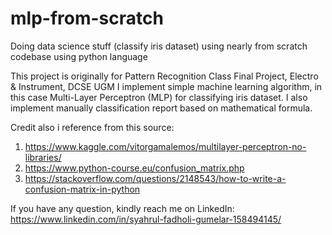 # mlp-from-scratch
Doing data science stuff (classify iris dataset) using nearly from scratch codebase using python language

This project is originally for Pattern Recognition Class Final Project, Electro & Instrument, DCSE UGM
I implement simple machine learning algorithm, in this case Multi-Layer Perceptron (MLP) for classifying iris dataset. I also implement manually classification report based on mathematical formula.


Credit also i reference from this source:
1. https://www.kaggle.com/vitorgamalemos/multilayer-perceptron-no-libraries/
2. https://www.python-course.eu/confusion_matrix.php
3. https://stackoverflow.com/questions/2148543/how-to-write-a-confusion-matrix-in-python

If you have any question, kindly reach me on LinkedIn: https://www.linkedin.com/in/syahrul-fadholi-gumelar-158494145/
